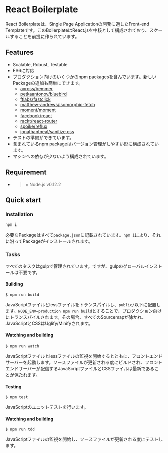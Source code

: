 # React Boilerplate

React Boilerplateは、Single Page Applicationの開発に適したFront-end Templateです。このBoilerplateはReact.jsを中核として構成されており、スケールすることを前提に作られています。

## Features

- Scalable, Robust, Testable
- ES6に対応
- プロダクション向けのいくつかのnpm packagesを含んでいます。新しいPackageの追加も簡単にできます。
    - [axross/bemmer](https://github.com/axross/bemmer)
    - [petkaantonov/bluebird](https://github.com/petkaantonov/bluebird)
    - [ftlabs/fastclick](https://github.com/ftlabs/fastclick)
    - [matthew-andrews/isomorphic-fetch](https://github.com/matthew-andrews/isomorphic-fetch)
    - [moment/moment](https://github.com/moment/moment/)
    - [facebook/react](https://github.com/facebook/react)
    - [rackt/react-router](https://github.com/rackt/react-router)
    - [spoike/reflux](https://github.com/spoike/refluxjs)
    - [jonathantneal/sanitize.css](https://github.com/jonathantneal/sanitize.css)
- テストの準備ができています。
- 含まれているnpm packageはバージョン管理がしやすい形に構成されています。
- マシンへの依存が少ないよう構成されています。

## Requirement

- >= Node.js v0.12.2

## Quick start

### Installation

```
npm i
```

必要なPackageはすべて`package.json`に記載されています。`npm i`により、それに沿ってPackageがインストールされます。

### Tasks

すべてのタスクはgulpで管理されています。ですが、gulpのグローバルインストールは不要です。

#### Building

```
$ npm run build
```

JavaScriptファイルとlessファイルをトランスパイルし、`public/`以下に配置します。`NODE_ENV=production npm run build`とすることで、プロダクション向けにトランスパイルされます。その場合、すべてのSourcemapが除かれ、JavaScriptとCSSはUglify/Minifyされます。

#### Watching and building

```
$ npm run watch
```

JavaScriptファイルとlessファイルの監視を開始するとともに、フロントエンドサーバーを起動します。ソースファイルが更新される度にビルドされ、フロントエンドサーバーが配信するJavaScriptファイルとCSSファイルは最新であることが保たれます。

#### Testing

```
$ npm test
```

JavaScriptのユニットテストを行います。

#### Watching and building

```
$ npm run tdd
```

JavaScriptファイルの監視を開始し、ソースファイルが更新される度にテストします。
